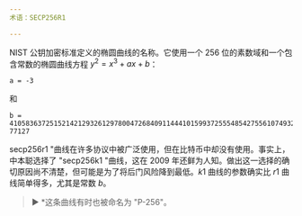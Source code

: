 ```yaml
---
术语：SECP256R1

---
```

NIST 公钥加密标准定义的椭圆曲线的名称。它使用一个 256 位的素数域和一个包含常数的椭圆曲线方程 $y^2 = x^3 + ax + b$：

```text
a = -3
```

和

```text
b = 410583637251521421293261297800472684091144410159937255548542755610749322
77127
```

secp256r1 "曲线在许多协议中被广泛使用，但在比特币中却没有使用。事实上，中本聪选择了 "secp256k1 "曲线，这在 2009 年还鲜为人知。做出这一选择的确切原因尚不清楚，但可能是为了将后门风险降到最低。$k1$ 曲线的参数确实比 $r1$ 曲线简单得多，尤其是常数 $b$。

> ► *这条曲线有时也被命名为 "P-256"。